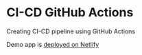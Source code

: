 # CI-CD GitHub Actions

Creating CI-CD pipeline using GitHub Actions

Demo app is <a href="https://reliable-travesseiro-6eccf1.netlify.app/">deployed on Netlify</a>
